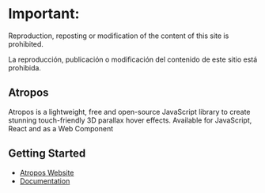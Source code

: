 # Important:

Reproduction, reposting or modification of the content of this site is prohibited.

La reproducción, publicación o modificación del contenido de este sitio está prohibida.

## Atropos

Atropos is a lightweight, free and open-source JavaScript library to create stunning touch-friendly 3D parallax hover effects.
Available for JavaScript, React and as a Web Component

## Getting Started

- [Atropos Website](https://atroposjs.com/)
- [Documentation](https://atroposjs.com/docs)

